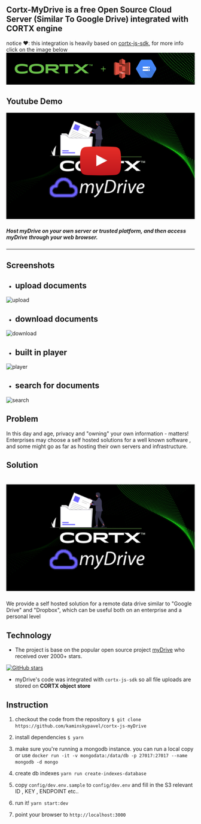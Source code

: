 ## Cortx-MyDrive is a free Open Source Cloud Server (Similar To Google Drive) integrated with CORTX engine

notice ❤: this integration is heavily based on [cortx-js-sdk](https://github.com/kaminskypavel/cortx/blob/main/doc/integrations/cortx-js-sdk/README.md
), for more info click on the image below
[![cortx-js-demo](https://github.com/kaminskypavel/cortx-js-sdk/raw/master/assets/logo.png)](https://github.com/kaminskypavel/cortx/blob/main/doc/integrations/cortx-js-sdk)



## Youtube Demo
[![Demo](./youtube-play.png)](https://youtu.be/iegzyHMiqfw)

##### Host myDrive on your own server or trusted platform, and then access myDrive through your web browser.
----
## Screenshots

- ## upload documents
![upload](https://github.com/kaminskypavel/cortx-js-myDrive/blob/master/github_images/upload.png)

- ## download documents
![download](https://github.com/kaminskypavel/cortx-js-myDrive/blob/master/github_images/download.png)

- ## built in player
![player](https://github.com/kaminskypavel/cortx-js-myDrive/raw/master/github_images/video-viewer.png)

- ## search for documents
![search](https://github.com/kaminskypavel/cortx-js-myDrive/blob/master/github_images/move.png)


## Problem

In this day and age, privacy and "owning" your own information - matters!
Enterprises may choose a self hosted solutions for a well known software , and some  might go as far as hosting their own servers and infrastructure.

## Solution 
# ![Logo](logo.png)

We provide a self hosted solution for a remote data drive similar to "Google Drive" and "Dropbox",
which can be useful both on an enterprise and a personal level

## Technology 

- The project is base on the popular open source project [myDrive](https://mydrive-storage.com/) who received over 2000+ stars.

[![GitHub stars](https://img.shields.io/github/stars/subnub/myDrive.svg?style=social&label=Star&maxAge=2592000)](https://GitHub.com/subnub/myDrive/stargazers/) 

- myDrive's code was integrated with `cortx-js-sdk` so all file uploads are stored on **CORTX object store**

## Instruction

1. checkout the code from the repository `$ git clone https://github.com/kaminskypavel/cortx-js-myDrive`

2. install dependencies `$ yarn`
   
3. make sure you're running a mongodb instance. you can run a local copy or use `docker run -it -v mongodata:/data/db -p 27017:27017 --name mongodb -d mongo`

4. create db indexes `yarn run create-indexes-database`

5. copy `config/dev.env.sample` to `config/dev.env` and fill in the S3 relevant ID , KEY , ENDPOINT etc..

5. run it! `yarn start:dev`
   
6. point your browser to `http://localhost:3000`


